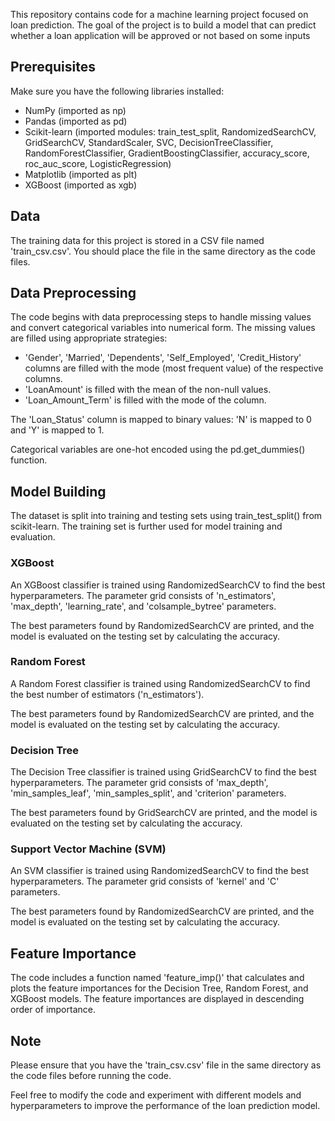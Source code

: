 

This repository contains code for a machine learning project focused on loan prediction. The goal of the project is to build a model that can predict whether a loan application will be approved or not based on some inputs

## Prerequisites

Make sure you have the following libraries installed:

- NumPy (imported as np)
- Pandas (imported as pd)
- Scikit-learn (imported modules: train_test_split, RandomizedSearchCV, GridSearchCV, StandardScaler, SVC, DecisionTreeClassifier, RandomForestClassifier, GradientBoostingClassifier, accuracy_score, roc_auc_score, LogisticRegression)
- Matplotlib (imported as plt)
- XGBoost (imported as xgb)



## Data

The training data for this project is stored in a CSV file named 'train_csv.csv'. You should place the file in the same directory as the code files.

## Data Preprocessing

The code begins with data preprocessing steps to handle missing values and convert categorical variables into numerical form. The missing values are filled using appropriate strategies:

- 'Gender', 'Married', 'Dependents', 'Self_Employed', 'Credit_History' columns are filled with the mode (most frequent value) of the respective columns.
- 'LoanAmount' is filled with the mean of the non-null values.
- 'Loan_Amount_Term' is filled with the mode of the column.

The 'Loan_Status' column is mapped to binary values: 'N' is mapped to 0 and 'Y' is mapped to 1.

Categorical variables are one-hot encoded using the pd.get_dummies() function.

## Model Building

The dataset is split into training and testing sets using train_test_split() from scikit-learn. The training set is further used for model training and evaluation.

### XGBoost

An XGBoost classifier is trained using RandomizedSearchCV to find the best hyperparameters. The parameter grid consists of 'n_estimators', 'max_depth', 'learning_rate', and 'colsample_bytree' parameters.

The best parameters found by RandomizedSearchCV are printed, and the model is evaluated on the testing set by calculating the accuracy.

### Random Forest

A Random Forest classifier is trained using RandomizedSearchCV to find the best number of estimators ('n_estimators').

The best parameters found by RandomizedSearchCV are printed, and the model is evaluated on the testing set by calculating the accuracy.

### Decision Tree

The Decision Tree classifier is trained using GridSearchCV to find the best hyperparameters. The parameter grid consists of 'max_depth', 'min_samples_leaf', 'min_samples_split', and 'criterion' parameters.

The best parameters found by GridSearchCV are printed, and the model is evaluated on the testing set by calculating the accuracy.

### Support Vector Machine (SVM)

An SVM classifier is trained using RandomizedSearchCV to find the best hyperparameters. The parameter grid consists of 'kernel' and 'C' parameters.

The best parameters found by RandomizedSearchCV are printed, and the model is evaluated on the testing set by calculating the accuracy.

## Feature Importance

The code includes a function named 'feature_imp()' that calculates and plots the feature importances for the Decision Tree, Random Forest, and XGBoost models. The feature importances are displayed in descending order of importance.

## Note

Please ensure that you have the 'train_csv.csv' file in the same directory as the code files before running the code.

Feel free to modify the code and experiment with different models and hyperparameters to improve the performance of the loan prediction model.
